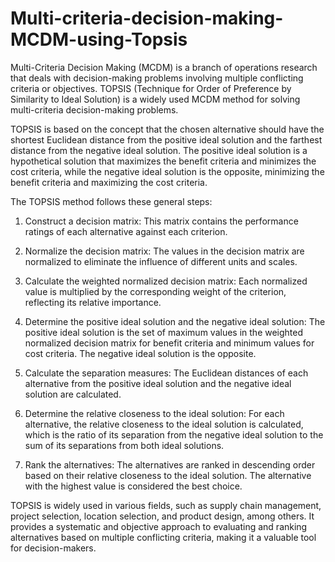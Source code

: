 # Multi-criteria-decision-making-MCDM-using-Topsis
Multi-Criteria Decision Making (MCDM) is a branch of operations research that deals with decision-making problems involving multiple conflicting criteria or objectives. TOPSIS (Technique for Order of Preference by Similarity to Ideal Solution) is a widely used MCDM method for solving multi-criteria decision-making problems.

TOPSIS is based on the concept that the chosen alternative should have the shortest Euclidean distance from the positive ideal solution and the farthest distance from the negative ideal solution. The positive ideal solution is a hypothetical solution that maximizes the benefit criteria and minimizes the cost criteria, while the negative ideal solution is the opposite, minimizing the benefit criteria and maximizing the cost criteria.

The TOPSIS method follows these general steps:

1. Construct a decision matrix: This matrix contains the performance ratings of each alternative against each criterion.

2. Normalize the decision matrix: The values in the decision matrix are normalized to eliminate the influence of different units and scales.

3. Calculate the weighted normalized decision matrix: Each normalized value is multiplied by the corresponding weight of the criterion, reflecting its relative importance.

4. Determine the positive ideal solution and the negative ideal solution: The positive ideal solution is the set of maximum values in the weighted normalized decision matrix for benefit criteria and minimum values for cost criteria. The negative ideal solution is the opposite.

5. Calculate the separation measures: The Euclidean distances of each alternative from the positive ideal solution and the negative ideal solution are calculated.

6. Determine the relative closeness to the ideal solution: For each alternative, the relative closeness to the ideal solution is calculated, which is the ratio of its separation from the negative ideal solution to the sum of its separations from both ideal solutions.

7. Rank the alternatives: The alternatives are ranked in descending order based on their relative closeness to the ideal solution. The alternative with the highest value is considered the best choice.

TOPSIS is widely used in various fields, such as supply chain management, project selection, location selection, and product design, among others. It provides a systematic and objective approach to evaluating and ranking alternatives based on multiple conflicting criteria, making it a valuable tool for decision-makers.
